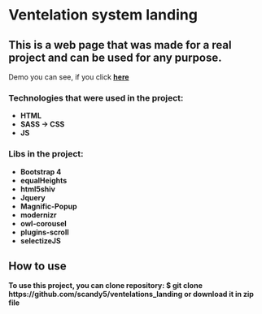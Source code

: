 <h1>Ventelation system landing</h1>
<h2>This is a web page that was made for a real project and can be used for any purpose.</h2>
<p>Demo you can see, if you click <a href="https://scandy5.github.io/ventelations_landing/"><b>here<b></a></p>
<h3>Technologies that were used in the project:</h3>
<ul>
	<li>HTML</li>
	<li>SASS -> CSS</li>
	<li>JS</li>
</ul>
<h3>Libs in the project:</h3>
<ul>
	<li>Bootstrap 4</li>
	<li>equalHeights</li>
	<li>html5shiv</li>
	<li>Jquery</li>
	<li>Magnific-Popup</li>
	<li>modernizr</li>
	<li>owl-corousel</li>
	<li>plugins-scroll</li>
	<li>selectizeJS</li>
</ul>
<h2>How to use</h2>
<p>To use this project, you can clone repository: $ git clone https://github.com/scandy5/ventelations_landing or download it in zip file</p>

